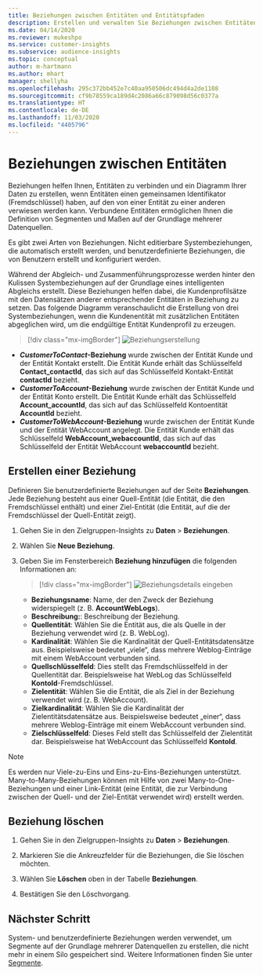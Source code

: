 ```yaml
---
title: Beziehungen zwischen Entitäten und Entitätspfaden
description: Erstellen und verwalten Sie Beziehungen zwischen Entitäten aus mehreren Datenquellen.
ms.date: 04/14/2020
ms.reviewer: mukeshpo
ms.service: customer-insights
ms.subservice: audience-insights
ms.topic: conceptual
author: m-hartmann
ms.author: mhart
manager: shellyha
ms.openlocfilehash: 295c372bb452e7c40aa950506dc494d4a2de1108
ms.sourcegitcommit: cf9b78559ca189d4c2086a66c879098d56c0377a
ms.translationtype: HT
ms.contentlocale: de-DE
ms.lasthandoff: 11/03/2020
ms.locfileid: "4405796"
---
```

# <a name="relationships-between-entities"></a>Beziehungen zwischen Entitäten

Beziehungen helfen Ihnen, Entitäten zu verbinden und ein Diagramm Ihrer Daten zu erstellen, wenn Entitäten einen gemeinsamen Identifikator (Fremdschlüssel) haben, auf den von einer Entität zu einer anderen verwiesen werden kann. Verbundene Entitäten ermöglichen Ihnen die Definition von Segmenten und Maßen auf der Grundlage mehrerer Datenquellen.

Es gibt zwei Arten von Beziehungen. Nicht editierbare Systembeziehungen, die automatisch erstellt werden, und benutzerdefinierte Beziehungen, die von Benutzern erstellt und konfiguriert werden.

Während der Abgleich- und Zusammenführungsprozesse werden hinter den Kulissen Systembeziehungen auf der Grundlage eines intelligenten Abgleichs erstellt. Diese Beziehungen helfen dabei, die Kundenprofilsätze mit den Datensätzen anderer entsprechender Entitäten in Beziehung zu setzen. Das folgende Diagramm veranschaulicht die Erstellung von drei Systembeziehungen, wenn die Kundenentität mit zusätzlichen Entitäten abgeglichen wird, um die endgültige Entität Kundenprofil zu erzeugen.

> [!div class="mx-imgBorder"]
> ![Beziehungserstellung](media/relationships-entities-merge.png "Erstellung von Beziehungen")

- ***CustomerToContact*-Beziehung** wurde zwischen der Entität Kunde und der Entität Kontakt erstellt. Die Entität Kunde erhält das Schlüsselfeld **Contact_contactId**, das sich auf das Schlüsselfeld Kontakt-Entität **contactId** bezieht.
- **_CustomerToAccount_-Beziehung** wurde zwischen der Entität Kunde und der Entität Konto erstellt. Die Entität Kunde erhält das Schlüsselfeld **Account_accountId**, das sich auf das Schlüsselfeld Kontoentität **AccountId** bezieht.
- **_CustomerToWebAccount_-Beziehung** wurde zwischen der Entität Kunde und der Entität WebAccount angelegt. Die Entität Kunde erhält das Schlüsselfeld **WebAccount_webaccountId**, das sich auf das Schlüsselfeld der Entität WebAccount **webaccountId** bezieht.

## <a name="create-a-relationship"></a>Erstellen einer Beziehung

Definieren Sie benutzerdefinierte Beziehungen auf der Seite **Beziehungen**. Jede Beziehung besteht aus einer Quell-Entität (die Entität, die den Fremdschlüssel enthält) und einer Ziel-Entität (die Entität, auf die der Fremdschlüssel der Quell-Entität zeigt).

1. Gehen Sie in den Zielgruppen-Insights zu **Daten** > **Beziehungen**.

2. Wählen Sie **Neue Beziehung**.

3. Geben Sie im Fensterbereich **Beziehung hinzufügen** die folgenden Informationen an:

   > [!div class="mx-imgBorder"]
   > ![Beziehungsdetails eingeben](media/relationships-add.png "Beziehungsdetails eingeben")

   - **Beziehungsname**: Name, der den Zweck der Beziehung widerspiegelt (z. B. **AccountWebLogs**).
   - **Beschreibung:**: Beschreibung der Beziehung.
   - **Quellentität**: Wählen Sie die Entität aus, die als Quelle in der Beziehung verwendet wird (z. B. WebLog).
   - **Kardinalität**: Wählen Sie die Kardinalität der Quell-Entitätsdatensätze aus. Beispielsweise bedeutet „viele“, dass mehrere Weblog-Einträge mit einem WebAccount verbunden sind.
   - **Quellschlüsselfeld**: Dies stellt das Fremdschlüsselfeld in der Quellentität dar. Beispielsweise hat WebLog das Schlüsselfeld **KontoId**-Fremdschlüssel.
   - **Zielentität**: Wählen Sie die Entität, die als Ziel in der Beziehung verwendet wird (z. B. WebAccount).
   - **Zielkardinalität**: Wählen Sie die Kardinalität der Zielentitätsdatensätze aus. Beispielsweise bedeutet „einer“, dass mehrere Weblog-Einträge mit einem WebAccount verbunden sind.
   - **Zielschlüsselfeld**: Dieses Feld stellt das Schlüsselfeld der Zielentität dar. Beispielsweise hat WebAccount das Schlüsselfeld **KontoId**.

> [!NOTE]
> Es werden nur Viele-zu-Eins und Eins-zu-Eins-Beziehungen unterstützt. Many-to-Many-Beziehungen können mit Hilfe von zwei Many-to-One-Beziehungen und einer Link-Entität (eine Entität, die zur Verbindung zwischen der Quell- und der Ziel-Entität verwendet wird) erstellt werden.

## <a name="delete-a-relationship"></a>Beziehung löschen

1. Gehen Sie in den Zielgruppen-Insights zu **Daten** > **Beziehungen**.

2. Markieren Sie die Ankreuzfelder für die Beziehungen, die Sie löschen möchten.

3. Wählen Sie **Löschen** oben in der Tabelle **Beziehungen**.

4. Bestätigen Sie den Löschvorgang.

## <a name="next-step"></a>Nächster Schritt

System- und benutzerdefinierte Beziehungen werden verwendet, um Segmente auf der Grundlage mehrerer Datenquellen zu erstellen, die nicht mehr in einem Silo gespeichert sind. Weitere Informationen finden Sie unter [Segmente](segments.md).
